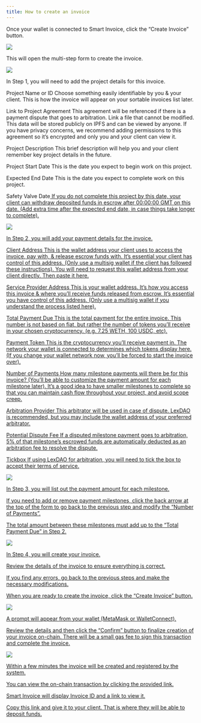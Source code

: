 ```yaml
---
title: How to create an invoice
---
```


Once your wallet is connected to Smart Invoice, click the “Create Invoice” button.

<img src="/screenshots/smart-invoice-welcome-screen.png" />

This will open the multi-step form to create the invoice.

<img src="/screenshots/smart-invoice-create-invoice-step1.png" />

In Step 1, you will need to add the project details for this invoice.

Project Name or ID
Choose something easily identifiable by you & your client. This is how the invoice will appear on your sortable invoices list later.

Link to Project Agreement
This agreement will be referenced if there is a payment dispute that goes to arbitration. Link a file that cannot be modified. This data will be stored publicly on IPFS and can be viewed by anyone. If you have privacy concerns, we recommend adding permissions to this agreement so it’s encrypted and only you and your client can view it.

Project Description
This brief description will help you and your client remember key project details in the future.

Project Start Date
This is the date you expect to begin work on this project.

Expected End Date
This is the date you expect to complete work on this project.

Safety Valve Date<a href="#safety-valve-date" />
If you do not complete this project by this date, your client can withdraw deposited funds in escrow after 00:00:00 GMT on this date. (Add extra time after the expected end date, in case things take longer to complete).

<img src="/screenshots/smart-invoice-create-invoice-step2.png" />

In Step 2, you will add your payment details for the invoice.

Client Address
This is the wallet address your client uses to access the invoice, pay with, & release escrow funds with. It’s essential your client has control of this address. (Only use a multisig wallet if the client has followed these instructions). You will need to request this wallet address from your client directly. Then paste it here.

Service Provider Address
This is your wallet address. It’s how you access this invoice & where you’ll receive funds released from escrow. It’s essential you have control of this address. (Only use a multisig wallet if you understand the process listed here).

Total Payment Due
This is the total payment for the entire invoice. This number is not based on fiat, but rather the number of tokens you’ll receive in your chosen cryptocurrency. (e.g. 7.25 WETH, 100 USDC, etc).

Payment Token
This is the cryptocurrency you’ll receive payment in. The network your wallet is connected to determines which tokens display here. (If you change your wallet network now, you’ll be forced to start the invoice over).

Number of Payments
How many milestone payments will there be for this invoice? (You’ll be able to customize the payment amount for each milestone later). It’s a good idea to have smaller milestones to complete so that you can maintain cash flow throughout your project, and avoid scope creep.

Arbitration Provider
This arbitrator will be used in case of dispute. LexDAO is recommended, but you may include the wallet address of your preferred arbitrator. 

Potential Dispute Fee
If a disputed milestone payment goes to arbitration, 5% of that milestone’s escrowed funds are automatically deducted as an arbitration fee to resolve the dispute.

Tickbox
If using LexDAO for arbitration, you will need to tick the box to accept their terms of service.

<img src="/screenshots/smart-invoice-create-invoice-step3.png" />

In Step 3, you will list out the payment amount for each milestone.

If you need to add or remove payment milestones, click the back arrow at the top of the form to go back to the previous step and modify the “Number of Payments”.

The total amount between these milestones must add up to the “Total Payment Due” in Step 2.

<img src="/screenshots/smart-invoice-create-invoice-step4.png" />

In Step 4, you will create your invoice.

Review the details of the invoice to ensure everything is correct. 

If you find any errors, go back to the previous steps and make the necessary modifications.

When you are ready to create the invoice, click the “Create Invoice” button.

<img src="/screenshots/create-your-invoice-3.png" />

A prompt will appear from your wallet (MetaMask or WalletConnect).

Review the details and then click the “Confirm” button to finalize creation of your invoice on-chain. There will be a small gas fee to sign this transaction and complete the invoice.

<img src="/screenshots/smart-invoice-registration-received-2.png" />

Within a few minutes the invoice will be created and registered by the system. 

You can view the on-chain transaction by clicking the provided link.

Smart Invoice will display Invoice ID and a link to view it. 

Copy this link and give it to your client. That is where they will be able to deposit funds.
